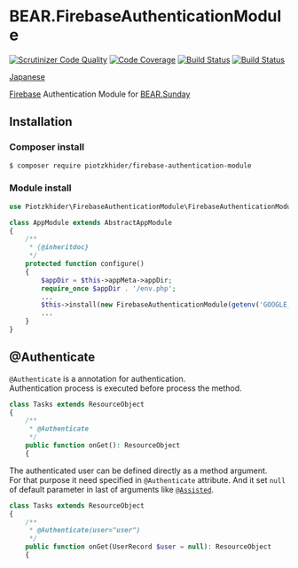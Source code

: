 BEAR.FirebaseAuthenticationModule
================

[![Scrutinizer Code Quality](https://scrutinizer-ci.com/g/piotzkhider/BEAR.FirebaseAuthenticationModule/badges/quality-score.png?b=master)](https://scrutinizer-ci.com/g/piotzkhider/BEAR.FirebaseAuthenticationModule/?branch=master)
[![Code Coverage](https://scrutinizer-ci.com/g/piotzkhider/BEAR.FirebaseAuthenticationModule/badges/coverage.png?b=master)](https://scrutinizer-ci.com/g/piotzkhider/BEAR.FirebaseAuthenticationModule/?branch=master)
[![Build Status](https://scrutinizer-ci.com/g/piotzkhider/BEAR.FirebaseAuthenticationModule/badges/build.png?b=master)](https://scrutinizer-ci.com/g/piotzkhider/BEAR.FirebaseAuthenticationModule/build-status/master)
[![Build Status](https://travis-ci.org/piotzkhider/BEAR.FirebaseAuthenticationModule.svg?branch=master)](https://travis-ci.org/piotzkhider/BEAR.FirebaseAuthenticationModule)

[Japanese](README.ja.md)

[Firebase](https://github.com/kreait/firebase-php) Authentication Module for [BEAR.Sunday](https://github.com/bearsunday/BEAR.Sunday)

## Installation

### Composer install

```bash
$ composer require piotzkhider/firebase-authentication-module
```
 
### Module install

```php
use Piotzkhider\FirebaseAuthenticationModule\FirebaseAuthenticationModule;
```

```php
class AppModule extends AbstractAppModule
{
    /**
     * {@inheritdoc}
     */
    protected function configure()
    {
        $appDir = $this->appMeta->appDir;
        require_once $appDir . '/env.php';
        ...
        $this->install(new FirebaseAuthenticationModule(getenv('GOOGLE_APPLICATION_CREDENTIALS')));
        ...
    }
}
```

## @Authenticate

`@Authenticate` is a annotation for authentication.  
Authentication process is executed before process the method.

```php
class Tasks extends ResourceObject
{
    /**
     * @Authenticate
     */
    public function onGet(): ResourceObject
    {
```
The authenticated user can be defined directly as a method argument.  
For that purpose it need specified in `@Authenticate` attribute.
And it set `null` of default parameter in last of arguments like [`@Assisted`](https://github.com/ray-di/Ray.Di#assisted-injection).

```php
class Tasks extends ResourceObject
{
    /**
     * @Authenticate(user="user")
     */
    public function onGet(UserRecord $user = null): ResourceObject
    {
```

